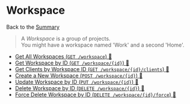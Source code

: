 # Workspace

Back to the [Summary](../README.md)

> A _Workspace_ is a group of projects.  
> You might have a workspace named 'Work' and a second 'Home'.

- [Get All Workspaces (`GET /workspace`) 🔗](Workspace/Get-All-Workspaces.md)
- [Get Workspace by ID (`GET /workspace/{id}`) 🔗](Workspace/Get-Workspace-by-ID.md)
- [Get Clients by Workspace ID (`GET /workspace/{id}/clients`) 🔗](Workspace/Get-Clients-by-Workspace-ID.md)
- [Create a New Workspace (`POST /workspace/{id}`) 🔗](Workspace/Create-New-Workspace.md)
- [Update Workspace by ID (`PUT /workspace/{id}`) 🔗](Workspace/Update-Workspace-by-ID.md)
- [Delete Workspace by ID (`DELETE /workspace/{id}`) 🔗](Workspace/Delete-Workspace-by-ID.md)
- [Force Delete Workspace by ID (`DELETE /workspace/{id}/force`) 🔗](Workspace/Force-Delete-Workspace-by-ID.md)

